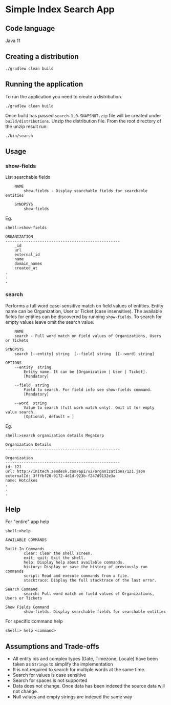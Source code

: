 # Simple Index Search App  
  
## Code language  
Java 11  
  
## Creating a distribution  

```
./gradlew clean build
```


  
## Running the application  
To run the application you need to create a distribution. 
```
./gradlew clean build
```
Once build has passed `search-1.0-SNAPSHOT.zip` file will be created under `build/distributions`. 
Unzip the distribution file. From the root directory of the unzip result run:   
  
```
./bin/search
```

## Usage
### show-fields
List searchable fields

```
    NAME
    	show-fields - Display searchable fields for searchable entities
    
    SYNOPSYS
    	show-fields
```

Eg.
```
shell:>show-fields

ORGANIZATION
--------------------------------------------------
    _id
    url
    external_id
    name
    domain_names
    created_at
.
.
.

```

### search
Performs a full word case-sensitive match on field values of entities. 
Entity name can be Organization, User or Ticket (case insensitive).
The available fields for entities can be discovered by running `show-fields`.
To search for empty values leave omit the search value.

```
    NAME
	search - Full word match on field values of Organizations, Users or Tickets

SYNOPSYS
	search [--entity] string  [--field] string  [[--word] string]  

OPTIONS
	--entity  string
		Entity name. It can be [Organization | User | Ticket].
		[Mandatory]

	--field  string
		Field to search. For field info see show-fields command.
		[Mandatory]

	--word  string
		Value to search (full work match only). Omit it for empty value search.
		[Optional, default = ]
```

Eg.
```
shell:>search organization details MegaCorp

Organization Details
--------------------------------------------------

Organization
--------------------------------------------------
id: 121
url: http://initech.zendesk.com/api/v2/organizations/121.json
externalId: 3fffbf20-9172-4d1d-923b-f247d9132e3a
name: Hotcâkes
.
.
.
```

## Help
For "entire" app help
```
shell:>help

AVAILABLE COMMANDS

Built-In Commands
        clear: Clear the shell screen.
        exit, quit: Exit the shell.
        help: Display help about available commands.
        history: Display or save the history of previously run commands
        script: Read and execute commands from a file.
        stacktrace: Display the full stacktrace of the last error.

Search Command
        search: Full word match on field values of Organizations, Users or Tickets

Show Fields Command
        show-fields: Display searchable fields for searchable entities
```

For specific command help
``` 
shell:> help <command>
```

## Assumptions and Trade-offs

 - All entity ids and complex types (Date, Timezone, Locale) have been taken as `Strings` to simplify the implementation
 - It is not required to search for multiple words at the same time.
 - Search for values is case sensitive
 - Search for spaces is not supported
 - Data does not change. Once data has been indexed the source data will not change.
 - Null values and empty strings are indexed the same way


  